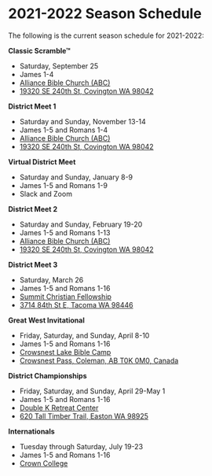 # 2021-2022 Season Schedule

The following is the current season schedule for 2021-2022:

**Classic Scramble™**

- Saturday, September 25
- James 1-4
- [Alliance Bible Church (ABC)](https://abctahoma.org)
- [19320 SE 240th St, Covington WA 98042](https://www.google.com/maps/dir//Alliance+Bible+Church,+19320+SE+240th+St,+Covington,+WA+98042)

**District Meet 1**

- Saturday and Sunday, November 13-14
- James 1-5 and Romans 1-4
- [Alliance Bible Church (ABC)](https://abctahoma.org)
- [19320 SE 240th St, Covington WA 98042](https://www.google.com/maps/dir//Alliance+Bible+Church,+19320+SE+240th+St,+Covington,+WA+98042)

**Virtual District Meet**

- Saturday and Sunday, January 8-9
- James 1-5 and Romans 1-9
- Slack and Zoom

**District Meet 2**

- Saturday and Sunday, February 19-20
- James 1-5 and Romans 1-13
- [Alliance Bible Church (ABC)](https://abctahoma.org)
- [19320 SE 240th St, Covington WA 98042](https://www.google.com/maps/dir//Alliance+Bible+Church,+19320+SE+240th+St,+Covington,+WA+98042)

**District Meet 3**

- Saturday, March 26
- James 1-5 and Romans 1-16
- [Summit Christian Fellowship](https://summit-christian.org/)
- [3714 84th St E, Tacoma WA 98446](https://www.google.com/maps/dir//Summit+Christian+Church,+3714+84th+St+E,+Tacoma,+WA+98446)

**Great West Invitational**

- Friday, Saturday, and Sunday, April 8-10
- James 1-5 and Romans 1-16
- [Crowsnest Lake Bible Camp](https://www.crowcamp.ca/)
- [Crowsnest Pass, Coleman, AB T0K 0M0, Canada](https://www.google.com/maps/dir//Crowsnest+Lake+Bible+Camp/@49.6255545,-114.661002,17z)

**District Championships**

- Friday, Saturday, and Sunday, April 29-May 1
- James 1-5 and Romans 1-16
- [Double K Retreat Center](https://www.doublek.org)
- [620 Tall Timber Trail, Easton WA 98925](https://www.google.com/maps/dir//Double+K+Retreat+Center,+620+Tall+Timber+Trail,+Easton,+WA+98925)

**Internationals**

- Tuesday through Saturday, July 19-23
- James 1-5 and Romans 1-16
- [Crown College](https://crown.edu)
